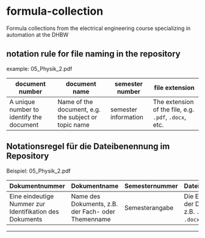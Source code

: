 # formula-collection
Formula collections from the electrical engineering course specializing in automation at the DHBW


## notation rule for file naming in the repository

example: 05_Physik_2.pdf

| **document number** | **document name** | **semester number** | **file extension** |
|--------------------|-------------------|--------------------|-----------------|
| A unique number to identify the document | Name of the document, e.g. the subject or topic name | semester information | The extension of the file, e.g. `.pdf`, `.docx`, etc. |

## Notationsregel für die Dateibenennung im Repository

Beispiel: 05_Physik_2.pdf

| **Dokumentnummer** | **Dokumentname** | **Semesternummer** | **Dateiendung** |
|--------------------|-------------------|--------------------|-----------------|
| Eine eindeutige Nummer zur Identifikation des Dokuments | Name des Dokuments, z.B. der Fach- oder Themenname | Semesterangabe | Die Endung der Datei, z.B. `.pdf`, `.docx`, usw. |

---
